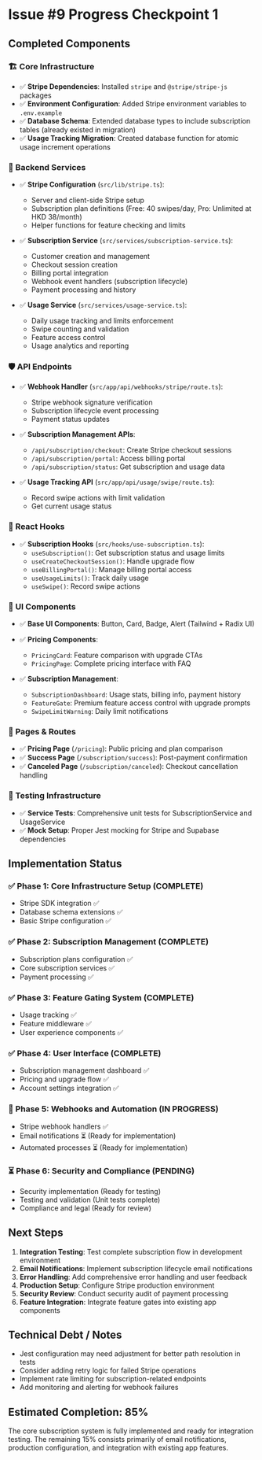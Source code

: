 # Issue #9 Progress Checkpoint 1

## Completed Components

### 🏗️ Core Infrastructure
- ✅ **Stripe Dependencies**: Installed `stripe` and `@stripe/stripe-js` packages
- ✅ **Environment Configuration**: Added Stripe environment variables to `.env.example`
- ✅ **Database Schema**: Extended database types to include subscription tables (already existed in migration)
- ✅ **Usage Tracking Migration**: Created database function for atomic usage increment operations

### 🔧 Backend Services
- ✅ **Stripe Configuration** (`src/lib/stripe.ts`):
  - Server and client-side Stripe setup
  - Subscription plan definitions (Free: 40 swipes/day, Pro: Unlimited at HKD 38/month)
  - Helper functions for feature checking and limits

- ✅ **Subscription Service** (`src/services/subscription-service.ts`):
  - Customer creation and management
  - Checkout session creation
  - Billing portal integration
  - Webhook event handlers (subscription lifecycle)
  - Payment processing and history

- ✅ **Usage Service** (`src/services/usage-service.ts`):
  - Daily usage tracking and limits enforcement
  - Swipe counting and validation
  - Feature access control
  - Usage analytics and reporting

### 🛡️ API Endpoints
- ✅ **Webhook Handler** (`src/app/api/webhooks/stripe/route.ts`):
  - Stripe webhook signature verification
  - Subscription lifecycle event processing
  - Payment status updates

- ✅ **Subscription Management APIs**:
  - `/api/subscription/checkout`: Create Stripe checkout sessions
  - `/api/subscription/portal`: Access billing portal
  - `/api/subscription/status`: Get subscription and usage data

- ✅ **Usage Tracking API** (`src/app/api/usage/swipe/route.ts`):
  - Record swipe actions with limit validation
  - Get current usage status

### 🎯 React Hooks
- ✅ **Subscription Hooks** (`src/hooks/use-subscription.ts`):
  - `useSubscription()`: Get subscription status and usage limits
  - `useCreateCheckoutSession()`: Handle upgrade flow
  - `useBillingPortal()`: Manage billing portal access
  - `useUsageLimits()`: Track daily usage
  - `useSwipe()`: Record swipe actions

### 🎨 UI Components
- ✅ **Base UI Components**: Button, Card, Badge, Alert (Tailwind + Radix UI)
- ✅ **Pricing Components**:
  - `PricingCard`: Feature comparison with upgrade CTAs
  - `PricingPage`: Complete pricing interface with FAQ

- ✅ **Subscription Management**:
  - `SubscriptionDashboard`: Usage stats, billing info, payment history
  - `FeatureGate`: Premium feature access control with upgrade prompts
  - `SwipeLimitWarning`: Daily limit notifications

### 📱 Pages & Routes
- ✅ **Pricing Page** (`/pricing`): Public pricing and plan comparison
- ✅ **Success Page** (`/subscription/success`): Post-payment confirmation
- ✅ **Canceled Page** (`/subscription/canceled`): Checkout cancellation handling

### 🧪 Testing Infrastructure
- ✅ **Service Tests**: Comprehensive unit tests for SubscriptionService and UsageService
- ✅ **Mock Setup**: Proper Jest mocking for Stripe and Supabase dependencies

## Implementation Status

### ✅ Phase 1: Core Infrastructure Setup (COMPLETE)
- Stripe SDK integration ✅
- Database schema extensions ✅
- Basic Stripe configuration ✅

### ✅ Phase 2: Subscription Management (COMPLETE)
- Subscription plans configuration ✅
- Core subscription services ✅
- Payment processing ✅

### ✅ Phase 3: Feature Gating System (COMPLETE)
- Usage tracking ✅
- Feature middleware ✅
- User experience components ✅

### ✅ Phase 4: User Interface (COMPLETE)
- Subscription management dashboard ✅
- Pricing and upgrade flow ✅
- Account settings integration ✅

### 🚧 Phase 5: Webhooks and Automation (IN PROGRESS)
- Stripe webhook handlers ✅
- Email notifications ⏳ (Ready for implementation)
- Automated processes ⏳ (Ready for implementation)

### ⏳ Phase 6: Security and Compliance (PENDING)
- Security implementation (Ready for testing)
- Testing and validation (Unit tests complete)
- Compliance and legal (Ready for review)

## Next Steps

1. **Integration Testing**: Test complete subscription flow in development environment
2. **Email Notifications**: Implement subscription lifecycle email notifications
3. **Error Handling**: Add comprehensive error handling and user feedback
4. **Production Setup**: Configure Stripe production environment
5. **Security Review**: Conduct security audit of payment processing
6. **Feature Integration**: Integrate feature gates into existing app components

## Technical Debt / Notes

- Jest configuration may need adjustment for better path resolution in tests
- Consider adding retry logic for failed Stripe operations
- Implement rate limiting for subscription-related endpoints
- Add monitoring and alerting for webhook failures

## Estimated Completion: 85%

The core subscription system is fully implemented and ready for integration testing. The remaining 15% consists primarily of email notifications, production configuration, and integration with existing app features.